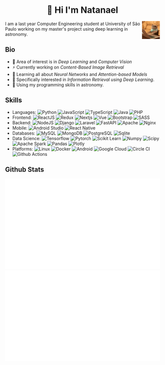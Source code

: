 <h1 align="center">👋 Hi I'm Natanael</h1>

<img align="right" alt="Cat" src="https://raw.githubusercontent.com/nmcardoso/nmcardoso/master/cat.gif" width="58" height="58" />

I am a last year Computer Engineering student at University of São Paulo working on my master's project using deep learning in astronomy.

## Bio
- 🔭 Area of interest is in *Deep Learning* and *Computer Vision*
- ⚡ Currently working on *Content-Based Image Retrieval*
- 🌱 Learning all about *Neural Networks* and *Attention-based Models*
- 🎯 Specifically interested in *Information Retrieval using Deep Learning*.
- 🌌 Using my programming skills in astronomy.


## Skills
- Languages: ![Python](https://img.shields.io/badge/Python-3776AB?style=for-the-badge&logo=python&logoColor=white) ![JavaScript](https://img.shields.io/badge/JavaScript-323330?style=for-the-badge&logo=javascript&logoColor=F7DF1E) ![TypeScript](https://img.shields.io/badge/TypeScript-007ACC?style=for-the-badge&logo=typescript&logoColor=white)  ![Java](https://img.shields.io/badge/Java-ED8B00?style=for-the-badge&logo=openjdk&logoColor=white) ![PHP](https://img.shields.io/badge/PHP-777BB4?style=for-the-badge&logo=php&logoColor=white)
- Frontend: ![ReactJS](https://img.shields.io/badge/React-20232A?style=for-the-badge&logo=react&logoColor=61DAFB) ![Redux](https://img.shields.io/badge/Redux-593D88?style=for-the-badge&logo=redux&logoColor=white) ![Nextjs](https://img.shields.io/badge/Next.js-000000.svg?style=for-the-badge&logo=nextdotjs&logoColor=white) ![Vue](https://img.shields.io/badge/Vue.js-35495E?style=for-the-badge&logo=vue.js&logoColor=4FC08D) ![Bootstrap](https://img.shields.io/badge/Bootstrap-563D7C?style=for-the-badge&logo=bootstrap&logoColor=white) ![SASS](https://img.shields.io/badge/Sass-CC6699?style=for-the-badge&logo=sass&logoColor=white)
- Backend: ![NodeJS](https://img.shields.io/badge/Node.js-43853D?style=for-the-badge&logo=node.js&logoColor=white) ![Django](https://img.shields.io/badge/Django-092E20?style=for-the-badge&logo=django&logoColor=white) ![Laravel](https://img.shields.io/badge/Laravel-FF2D20?style=for-the-badge&logo=laravel&logoColor=white) ![FastAPI](https://img.shields.io/badge/FastAPI-009688.svg?style=for-the-badge&logo=FastAPI&logoColor=white) ![Apache](https://img.shields.io/badge/Apache-D22128.svg?style=for-the-badge&logo=Apache&logoColor=white) ![Nginx](https://img.shields.io/badge/NGINX-009639.svg?style=for-the-badge&logo=NGINX&logoColor=white)
- Mobile: ![Android Studio](https://img.shields.io/badge/Android%20Studio-3DDC84.svg?style=for-the-badge&logo=Android-Studio&logoColor=white) ![React Native](https://img.shields.io/badge/React_Native-20232A?style=for-the-badge&logo=react&logoColor=61DAFB)
- Databases: ![MySQL](https://img.shields.io/badge/MySQL-005C84?style=for-the-badge&logo=mysql&logoColor=white) ![MongoDB](https://img.shields.io/badge/MongoDB-4EA94B?style=for-the-badge&logo=mongodb&logoColor=white) ![PostgreSQL](https://img.shields.io/badge/PostgreSQL-316192?style=for-the-badge&logo=postgresql&logoColor=white) ![Sqlite](https://img.shields.io/badge/SQLite-003B57.svg?style=for-the-badge&logo=SQLite&logoColor=white)
- Data Science: ![Tensorflow]( 	https://img.shields.io/badge/TensorFlow-FF6F00?style=for-the-badge&logo=tensorflow&logoColor=white) ![Pytorch](https://img.shields.io/badge/PyTorch-F6F6F6?style=for-the-badge&logo=pytorch&logoColor=DE3412) ![Scikit Learn](https://img.shields.io/badge/scikitlearn-F7931E.svg?style=for-the-badge&logo=scikit-learn&logoColor=white) ![Numpy](https://img.shields.io/badge/NumPy-013243.svg?style=for-the-badge&logo=NumPy&logoColor=white) ![Scipy](https://img.shields.io/badge/SciPy-8CAAE6.svg?style=for-the-badge&logo=SciPy&logoColor=white) ![Apache Spark](https://img.shields.io/badge/Apache%20Spark-E25A1C.svg?style=for-the-badge&logo=Apache-Spark&logoColor=white) ![Pandas](https://img.shields.io/badge/pandas-150458.svg?style=for-the-badge&logo=pandas&logoColor=white) ![Plotly](https://img.shields.io/badge/Plotly-3F4F75.svg?style=for-the-badge&logo=Plotly&logoColor=white)
- Platforms: ![Linux](https://img.shields.io/badge/Linux-FCC624.svg?style=for-the-badge&logo=Linux&logoColor=black) ![Docker](https://img.shields.io/badge/Docker-2496ED.svg?style=for-the-badge&logo=Docker&logoColor=white) ![Android](https://img.shields.io/badge/Android-34A853.svg?style=for-the-badge&logo=Android&logoColor=white) ![Google Cloud](https://img.shields.io/badge/Google%20Cloud-4285F4.svg?style=for-the-badge&logo=Google-Cloud&logoColor=white) ![Circle CI](https://img.shields.io/badge/CircleCI-343434.svg?style=for-the-badge&logo=CircleCI&logoColor=white) ![Github Actions](https://img.shields.io/badge/GitHub%20Actions-2088FF.svg?style=for-the-badge&logo=GitHub-Actions&logoColor=white)


## Github Stats
![Github Stats](https://raw.githubusercontent.com/nmcardoso/github-stats/master/generated/overview.svg) ![Most Used Languages](https://raw.githubusercontent.com/nmcardoso/github-stats/master/generated/languages.svg)



